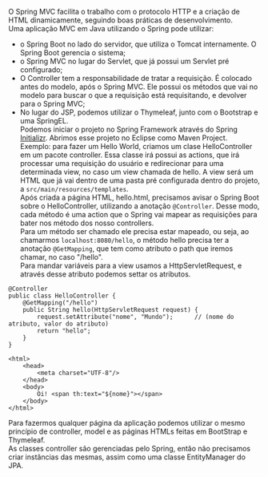 O Spring MVC facilita o trabalho com o protocolo HTTP e a criação de HTML dinamicamente, seguindo boas práticas de desenvolvimento.<br>
Uma aplicação MVC em Java utilizando o Spring pode utilizar:
- o Spring Boot no lado do servidor, que utiliza o Tomcat internamente. O Spring Boot gerencia o sistema;
- o Spring MVC no lugar do Servlet, que já possui um Servlet pré configurado;
- O Controller tem a responsabilidade de tratar a requisição. É colocado antes do modelo, após o Spring MVC. Ele possui os métodos que vai no modelo para buscar o que a requisição está requisitando, e devolver para o Spring MVC;
- No lugar do JSP, podemos utilizar o Thymeleaf, junto com o Bootstrap e uma SpringEL.<br>
Podemos iniciar o projeto no Spring Framework através do Spring [Initializr](https://start.spring.io/). Abrimos esse projeto no Eclipse como Maven Project.<br>
Exemplo: para fazer um Hello World, criamos um clase HelloController em um pacote controller. Essa classe irá possui as actions, que irá processar uma requisição do usuário e redirecionar para uma determinada view, no caso um view chamada de hello. A view será um HTML que já vai dentro de uma pasta pré configurada dentro do projeto, a `src/main/resources/templates`.<br>
Após criada a página HTML, hello.html, precisamos avisar o Spring Boot sobre o HelloController, utilizando a anotação `@Controller`. Desse modo, cada método é uma action que o Spring vai mapear as requisições para bater nos método dos nosso controllers.<br>
Para um método ser chamado ele precisa estar mapeado, ou seja, ao chamarmos `localhost:8080/hello`, o método hello precisa ter a anotação `@GetMapping`, que tem como atributo o path que iremos chamar, no caso "/hello".<br>
Para mandar variáveis para a view usamos a HttpServletRequest, e através desse atributo podemos settar os atributos.
```
@Controller
public class HelloController {
	@GetMapping("/hello")
	public String hello(HttpServletRequest request) {
		request.setAttribute("nome", "Mundo");		// (nome do atributo, valor do atributo)
		return "hello";
	}
}
```
```
<html>
	<head>
		<meta charset="UTF-8"/>
	</head>
	<body>
		Oi!	<span th:text="${nome}"></span>
	</body>
</html>
```
Para fazermos qualquer página da aplicação podemos utilizar o mesmo princípio de controller, model e as páginas HTMLs feitas em BootStrap e Thymeleaf.<br>
As classes controller são gerenciadas pelo Spring, então não precisamos criar instâncias das mesmas, assim como uma classe EntityManager do JPA.<br>
